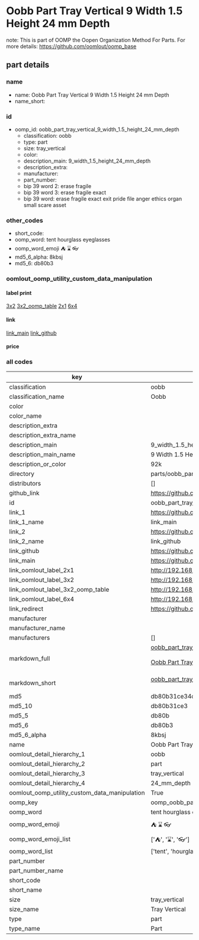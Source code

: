 # Oobb Part Tray Vertical 9 Width 1.5 Height 24 mm Depth  

note: This is part of OOMP the Oopen Organization Method For Parts. For more details: https://github.com/oomlout/oomp_base

##  part details
  







### name
* name: Oobb Part Tray Vertical 9 Width 1.5 Height 24 mm Depth
* name_short: 
### id
* oomp_id: oobb_part_tray_vertical_9_width_1.5_height_24_mm_depth
  * classification: oobb
  * type: part
  * size: tray_vertical
  * color: 
  * description_main: 9_width_1.5_height_24_mm_depth
  * description_extra: 
  * manufacturer: 
  * part_number: 
  * bip 39 word 2: erase fragile
  * bip 39 word 3: erase fragile exact
  * bip 39 word: erase fragile exact exit pride file anger ethics organ small scare asset

### other_codes
* short_code: 
* oomp_word: tent hourglass eyeglasses
* oomp_word_emoji :tent: :hourglass: :eyeglasses:
* md5_6_alpha: 8kbsj
* md5_6: db80b3






### oomlout_oomp_utility_custom_data_manipulation
#### label print
[3x2](http://192.168.1.245:1112/?label=oomp%208kbsj)
[3x2_oomp_table](http://192.168.1.108:1112/?label=oomp%208kbsj)
[2x1](http://192.168.1.242:1112/?label=oomp%208kbsj)
[6x4](http://192.168.1.55:1112/?label=oomp%208kbsj)    

#### link

[link_main](https://github.com/oomlout/oomlout_oomp_version_1_messy/tree/main/parts/oobb_part_tray_vertical_9_width_1.5_height_24_mm_depth) [link_github](https://github.com/oomlout/oomlout_oomp_version_1_messy/tree/main/parts/oobb_part_tray_vertical_9_width_1.5_height_24_mm_depth)                             

#### price







### all codes 
| key | value |  
| --- | --- |  
| classification | oobb |  
| classification_name | Oobb |  
| color |  |  
| color_name |  |  
| description_extra |  |  
| description_extra_name |  |  
| description_main | 9_width_1.5_height_24_mm_depth |  
| description_main_name | 9 Width 1.5 Height 24 mm Depth |  
| description_or_color | 92k |  
| directory | parts/oobb_part_tray_vertical_9_width_1.5_height_24_mm_depth |  
| distributors | [] |  
| github_link | https://github.com/oomlout/oomlout_oomp_part_src/tree/main/parts/oobb_part_tray_vertical_9_width_1.5_height_24_mm_depth |  
| id | oobb_part_tray_vertical_9_width_1.5_height_24_mm_depth |  
| link_1 | https://github.com/oomlout/oomlout_oomp_version_1_messy/tree/main/parts/oobb_part_tray_vertical_9_width_1.5_height_24_mm_depth |  
| link_1_name | link_main |  
| link_2 | https://github.com/oomlout/oomlout_oomp_version_1_messy/tree/main/parts/oobb_part_tray_vertical_9_width_1.5_height_24_mm_depth |  
| link_2_name | link_github |  
| link_github | https://github.com/oomlout/oomlout_oomp_version_1_messy/tree/main/parts/oobb_part_tray_vertical_9_width_1.5_height_24_mm_depth |  
| link_main | https://github.com/oomlout/oomlout_oomp_version_1_messy/tree/main/parts/oobb_part_tray_vertical_9_width_1.5_height_24_mm_depth |  
| link_oomlout_label_2x1 | http://192.168.1.242:1112/?label=oomp%208kbsj |  
| link_oomlout_label_3x2 | http://192.168.1.245:1112/?label=oomp%208kbsj |  
| link_oomlout_label_3x2_oomp_table | http://192.168.1.108:1112/?label=oomp%208kbsj |  
| link_oomlout_label_6x4 | http://192.168.1.55:1112/?label=oomp%208kbsj |  
| link_redirect | https://github.com/oomlout/oomlout_oomp_version_1_messy/tree/main/parts/oobb_part_tray_vertical_9_width_1.5_height_24_mm_depth |  
| manufacturer |  |  
| manufacturer_name |  |  
| manufacturers | [] |  
| markdown_full | [oobb_part_tray_vertical_9_width_1.5_height_24_mm_depth](none)<br>[](none)<br>[Oobb Part Tray Vertical 9 Width 1.5 Height 24 Mm Depth](none)<br><br> |  
| markdown_short | [oobb_part_tray_vertical_9_width_1.5_height_24_mm_depth](none)<br><br> |  
| md5 | db80b31ce34da11558d544fe9c971a63 |  
| md5_10 | db80b31ce3 |  
| md5_5 | db80b |  
| md5_6 | db80b3 |  
| md5_6_alpha | 8kbsj |  
| name | Oobb Part Tray Vertical 9 Width 1.5 Height 24 mm Depth |  
| oomlout_detail_hierarchy_1 | oobb |  
| oomlout_detail_hierarchy_2 | part |  
| oomlout_detail_hierarchy_3 | tray_vertical |  
| oomlout_detail_hierarchy_4 | 24_mm_depth |  
| oomlout_oomp_utility_custom_data_manipulation | True |  
| oomp_key | oomp_oobb_part_tray_vertical_9_width_1.5_height_24_mm_depth |  
| oomp_word | tent hourglass eyeglasses |  
| oomp_word_emoji | :tent: :hourglass: :eyeglasses: |  
| oomp_word_emoji_list | [':tent:', ':hourglass:', ':eyeglasses:'] |  
| oomp_word_list | ['tent', 'hourglass', 'eyeglasses'] |  
| part_number |  |  
| part_number_name |  |  
| short_code |  |  
| short_name |  |  
| size | tray_vertical |  
| size_name | Tray Vertical |  
| type | part |  
| type_name | Part |  
